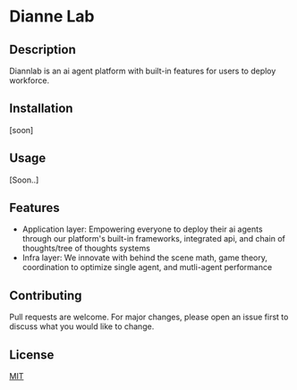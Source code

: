 # Dianne Lab

## Description
Diannlab is an ai agent platform with built-in features for users to deploy workforce.

## Installation
[soon]

## Usage
[Soon..]

## Features
- Application layer: Empowering everyone to deploy their ai agents through our platform's built-in frameworks, integrated api, and chain of thoughts/tree of thoughts systems
- Infra layer: We innovate with behind the scene math, game theory, coordination to optimize single agent, and mutli-agent performance

## Contributing
Pull requests are welcome. For major changes, please open an issue first to discuss what you would like to change.

## License
[MIT](https://choosealicense.com/licenses/mit/)
